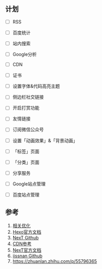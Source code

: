 ## 计划

 - [ ] RSS
 - [ ] 百度统计
 - [ ] 站内搜索
 - [ ] Google分析
 - [ ] CDN
 - [ ] 证书
 - [ ] 设置字体&代码高亮主题
 - [ ] 侧边栏社交链接
 - [ ] 开启打赏功能
 - [ ] 友情链接
 - [ ] 订阅微信公众号
 - [ ] 设置「动画效果」&「背景动画」
 - [ ] 「标签」页面 
 - [ ] 「分类」页面
 - [ ] 分享服务
 - [ ] Google站点管理
 - [ ] 百度站点管理




## 参考

 1. [相关优化](https://github.com/HarleyWang93/blog/issues/1)
 2. [Hexo官方文档](https://hexo.io/zh-cn/docs/)
 3. [NexT Github](https://github.com/theme-next)
 4. [CDN参考](https://11.tt/posts/2018/set-up-cdn-for-hexo/)
 5. [NexT官方文档](https://theme-next.iissnan.com/)
 6. [iissnan Github](https://github.com/iissnan/hexo-theme-next)
 7. https://zhuanlan.zhihu.com/p/55796365